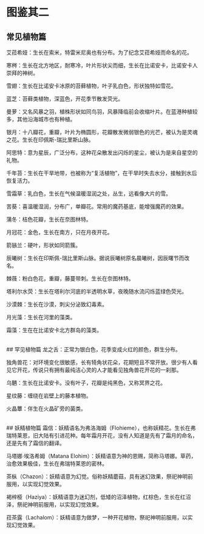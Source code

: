 # 图鉴其二
## 常见植物篇
艾菈希娅：生长在索米，特雷米尼奥也有分布。为了纪念艾菈希娅而命名的花。

寒梣：生长在北方地区，耐寒冷，叶片形状尖而细，生长在比诺安卡，比诺安卡人崇拜的神树。

雪翅：生长在比诺安卡冰原的苔藓植物，叶子乳白色，形状独特如雪花。

蓝芝：苔藓类植物，深蓝色，开花季节散发荧光。

曼萝：又名风暴之羽，植株形状如同鸟羽，风暴降临前会收缩叶片。在蓝港种植较多，其他沿海城市也有种植。

银月：十八瓣花，重瓣，叶片为椭圆形，花瓣散发微弱银色的光芒，被认为是灵魂之花。生长在印佩斯-瑞比里斯山脉。

阿思特：意为星辰，广泛分布，这种花朵散发出闪烁的星尘，被认为是来自星空的礼物。

千年苔：生长在干旱地带，也被称为“复活植物”，在干旱时失去水分，接触到水后恢复活力。

雪霜草：乳白色，生长在气候温暖湿润之处，丛生，远看像大片的雪。

苦葵：喜温暖湿润，分布广，单瓣花。常用的魔药基底，能增强魔药的效果。

蒲冬：桔色花瓣，生长在奈图林特。

月冠花：金色，生长在南方，只在月夜开花。

箭镞兰：硬叶，形状如同箭簇。

辰曦树：生长在印斯佩-瑞比里斯山脉。据说辰曦树原名晨曦树，因辰曙节而改名。

棘薇：粉白色花，重瓣，藤蔓带刺。生长在奈图林特。

塔利尔水荧：生长在塔利尔河底的半透明水草，夜晚随水流闪烁蓝绿色荧光。

沙漠棘：生长在沙漠，刺尖分泌致幻毒素。

月光藻：生长在河里的藻类。

霜藻：生在在比诺安卡北方群岛的藻类。

<br>
## 罕见植物篇
龙之舌：正常为银白色，花季变成火红的颜色，群生分布。

独角兽花：对环境变化很敏感，长有犄角状花朵，花期短且不常开放。很少有人看见它开花，传说只有拥有最纯洁心灵的人才能看见独角兽花开花的一刹那。

乌魉：生长在比诺安卡。没有叶子，花瓣是纯黑色，又称冥界之花。

星纹藤：缠绕在岩壁上的藤本植物。

火晶蕈：伴生在火晶矿旁的菌类。

<br>
## 妖精植物篇
霜信：妖精语名为弗洛海姆（Flohieme），也称妖精花。生长在弗瑞特莱恩，旧大陆有引进花种。每年霜月开花，没有人知道是先有了霜月的命名，还是先有了霜信的翻译。

马塔娜·埃洛希姆（Matana Elohim）：妖精语意为神的恩赐，简称马塔娜。草药，治愈效果极佳，生长在弗瑞特莱恩的密林。

茶枞（Chazon）：妖精语意为幻觉。俗称妖精蘑菇，具有迷幻效果，祭祀神明前服用，以实现幻觉效果。

褐梓桠（Haziya）：妖精语意为迷幻剂，低矮的沼泽植物，红棕色，生长在红沼泽，祭祀神明前服用，以实现幻觉效果。

菈茶露（Lachalom）：妖精语意为做梦，一种开花植物，祭祀神明前服用，以实现幻觉效果。
